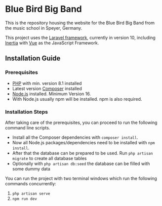 # Blue Bird Big Band

This is the repository housing the website for the Blue Bird Big Band from the music school in Speyer, Germany.

This project uses the [Laravel framework](https://laravel.com/), currently in version 10,
including [Inertia](https://inertiajs.com/) with [Vue](https://vuejs.org/) as the JavaScript Framework.

## Installation Guide

### Prerequisites

- [PHP](https://www.php.net/manual/en/install.php) with min. version 8.1 installed
- Latest version [Composer](https://getcomposer.org/download/) installed
- [Node.js](https://nodejs.org/en) installed. Minimum Version 16.
- With Node.js usually npm will be installed. npm is also required.

### Installation Steps

After taking care of the prerequisites, you can proceed to run the following command line scripts.

- Install all the Composer dependencies with `composer install`.
- Now all Node.js packages/dependencies need to be installed with `npm install`.
- After that the database can be prepared to be used. Run `php artisan migrate` to create all database tables
- Optionally with `php artisan db:seed` the database can be filled with some dummy data

You can run the project with two terminal windows which run the following commands concurrently:

1) `php artisan serve`
2) `npm run dev`
